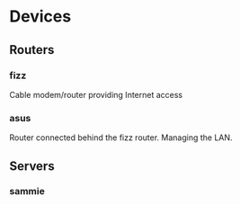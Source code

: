 # Devices

## Routers
### fizz
Cable modem/router providing Internet access
### asus
Router connected behind the fizz router. Managing the LAN.

## Servers
### sammie